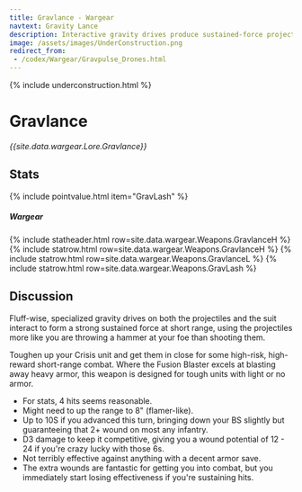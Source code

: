 ```yaml
---
title: Gravlance - Wargear
navtext: Gravity Lance
description: Interactive gravity drives produce sustained-force projectiles beyond that of rocket or repulsor driven designs. WH40K 8th Edition Data Sheet
image: /assets/images/UnderConstruction.png
redirect_from:
 - /codex/Wargear/Gravpulse_Drones.html
---
```


{% include underconstruction.html %}

# Gravlance

*{{site.data.wargear.Lore.Gravlance}}*

## Stats

{% include pointvalue.html item="GravLash" %}

##### Wargear

{% include statheader.html row=site.data.wargear.Weapons.GravlanceH %}
{% include statrow.html row=site.data.wargear.Weapons.GravlanceH %}
{% include statrow.html row=site.data.wargear.Weapons.GravlanceL %}
{% include statrow.html row=site.data.wargear.Weapons.GravLash %}

## Discussion

Fluff-wise, specialized gravity drives on both the projectiles and the suit interact to form a strong sustained force at short range, using the projectiles more like you are throwing a hammer at your foe than shooting them.

Toughen up your Crisis unit and get them in close for some high-risk, high-reward short-range combat. Where the Fusion Blaster excels at blasting away heavy armor, this weapon is designed for tough units with light or no armor.

- For stats, 4 hits seems reasonable. 
- Might need to up the range to 8" (flamer-like). 
- Up to 10S if you advanced this turn, bringing down your BS slightly but guaranteeing that 2+ wound on most any infantry.
- D3 damage to keep it competitive, giving you a wound potential of 12 - 24 if you're crazy lucky with those 6s. 
- Not terribly effective against anything with a decent armor save.
- The extra wounds are fantastic for getting you into combat, but you immediately start losing effectiveness if you're sustaining hits. 
